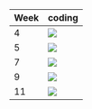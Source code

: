 | Week | coding |
| --- | --- |
| 4 |  ![](https://github.com/kmaooad/coding-19w04-linda4321/workflows/Grading/badge.svg) |
| 5 |  ![](https://github.com/kmaooad/coding-19W05-linda4321/workflows/Grading/badge.svg) |
| 7 |  ![](https://github.com/kmaooad/coding-19W07-linda4321/workflows/Grading/badge.svg) |
| 9 |  ![](https://github.com/kmaooad/coding-19W09-linda4321/workflows/Grading/badge.svg) |
| 11 |  ![](https://github.com/kmaooad/coding-19W11-linda4321/workflows/Grading/badge.svg) |

